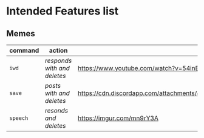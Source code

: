 # Intended Features list

## Memes
command | action | content
-|-|-
`iwd` | *responds with and deletes* | https://www.youtube.com/watch?v=54inBF55uxk
`save` | *posts with and deletes* | https://cdn.discordapp.com/attachments/436982736729931778/522862227728891915/Ist_noch_relativ_safe.jpg
`speech` | *resonds and deletes* | https://imgur.com/mn9rY3A  

